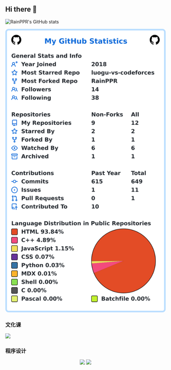 ## Hi there 👋

![RainPPR's GitHub stats](https://rainppr-github-readme-stats.vercel.app/api?username=RainPPR&count_private=true&show_icons=true&include_all_commits=true)

![My user statistics](images/userstats.svg)

### 文化课

[![](https://rainppr-github-readme-stats.vercel.app/api/pin/?username=RaineBlog&repo=whk&show_owner=true)](https://github.com/RaineBlog/whk)

### 程序设计

<center>

[![](https://rainppr-github-readme-stats.vercel.app/api/pin/?username=RaineBlog&repo=blog&show_owner=true)](https://github.com/RaineBlog/blog)
[![](https://rainppr-github-readme-stats.vercel.app/api/pin/?username=RainPPR&repo=oi-archive&show_owner=true)](https://github.com/RainPPR/oi-archive)

</center>
